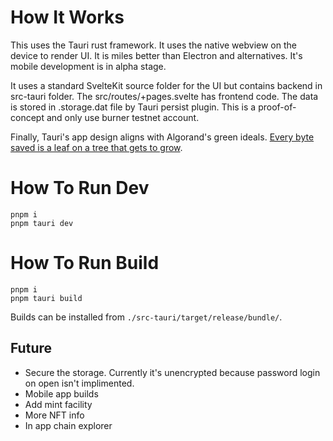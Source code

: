 # How It Works
This uses the Tauri rust framework. It uses the native webview on the device to render UI. It is miles better than Electron and alternatives. It's mobile development is in alpha stage.

It uses a standard SvelteKit source folder for the UI but contains backend in src-tauri folder. The src/routes/+pages.svelte has frontend code. The data is stored in .storage.dat file by Tauri persist plugin. This is a proof-of-concept and only use burner testnet account.

Finally, Tauri's app design aligns with Algorand's green ideals. [Every byte saved is a leaf on a tree that gets to grow](https://tauri.app/blog/2022/06/19/tauri-1-0#environment). 

# How To Run Dev

```
pnpm i
pnpm tauri dev
```
# How To Run Build
```
pnpm i
pnpm tauri build
```
Builds can be installed from `./src-tauri/target/release/bundle/`.

## Future
- Secure the storage. Currently it's unencrypted because password login on open isn't implimented.
- Mobile app builds
- Add mint facility
- More NFT info
- In app chain explorer

